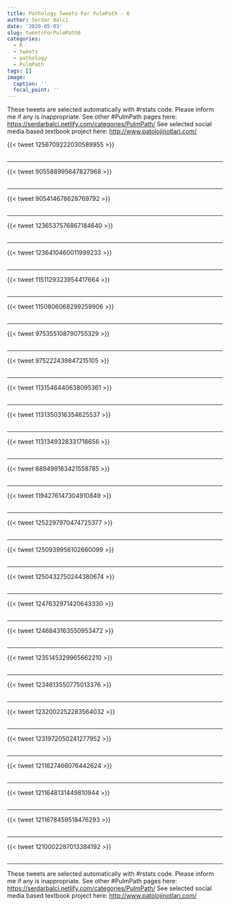```yaml
---
title: Pathology Tweets For PulmPath - 6
author: Serdar Balci
date: '2020-05-03'
slug: tweetsForPulmPath6
categories:
  - R
  - tweets
  - pathology
  - PulmPath
tags: []
image:
  caption: ''
  focal_point: ''
---
```



These tweets are selected automatically with #rstats code. Please inform me if any is inappropriate.
See other #PulmPath pages here: https://serdarbalci.netlify.com/categories/PulmPath/ 
See selected social media based textbook project here: http://www.patolojinotlari.com/

{{< tweet 1256709222030589955 >}}
<br>
<br>
<hr>
{{< tweet 905588995647827968 >}}
<br>
<br>
<hr>
{{< tweet 905414678628769792 >}}
<br>
<br>
<hr>
{{< tweet 1236537576867184640 >}}
<br>
<br>
<hr>
{{< tweet 1236410460011999233 >}}
<br>
<br>
<hr>
{{< tweet 1151129323954417664 >}}
<br>
<br>
<hr>
{{< tweet 1150806068299259906 >}}
<br>
<br>
<hr>
{{< tweet 975355108790755329 >}}
<br>
<br>
<hr>
{{< tweet 975222439847215105 >}}
<br>
<br>
<hr>
{{< tweet 1131546440638095361 >}}
<br>
<br>
<hr>
{{< tweet 1131350316354625537 >}}
<br>
<br>
<hr>
{{< tweet 1131349328331718656 >}}
<br>
<br>
<hr>
{{< tweet 889499183421558785 >}}
<br>
<br>
<hr>
{{< tweet 1194276147304910849 >}}
<br>
<br>
<hr>
{{< tweet 1252297970474725377 >}}
<br>
<br>
<hr>
{{< tweet 1250939956102660099 >}}
<br>
<br>
<hr>
{{< tweet 1250432750244380674 >}}
<br>
<br>
<hr>
{{< tweet 1247632971420643330 >}}
<br>
<br>
<hr>
{{< tweet 1246843163550953472 >}}
<br>
<br>
<hr>
{{< tweet 1235145329965662210 >}}
<br>
<br>
<hr>
{{< tweet 1234613550775013376 >}}
<br>
<br>
<hr>
{{< tweet 1232002252283564032 >}}
<br>
<br>
<hr>
{{< tweet 1231972050241277952 >}}
<br>
<br>
<hr>
{{< tweet 1211627466076442624 >}}
<br>
<br>
<hr>
{{< tweet 1211648131449810944 >}}
<br>
<br>
<hr>
{{< tweet 1211678459518476293 >}}
<br>
<br>
<hr>
{{< tweet 1210002287013384192 >}}
<br>
<br>
<hr>


These tweets are selected automatically with #rstats code. Please inform me if any is inappropriate.
See other #PulmPath pages here: https://serdarbalci.netlify.com/categories/PulmPath/ 
See selected social media based textbook project here: http://www.patolojinotlari.com/
